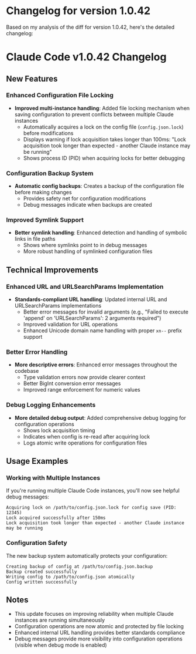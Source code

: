 # Changelog for version 1.0.42

Based on my analysis of the diff for version 1.0.42, here's the detailed changelog:

# Claude Code v1.0.42 Changelog

## New Features

### Enhanced Configuration File Locking
- **Improved multi-instance handling**: Added file locking mechanism when saving configuration to prevent conflicts between multiple Claude instances
  - Automatically acquires a lock on the config file (`config.json.lock`) before modifications
  - Displays warning if lock acquisition takes longer than 100ms: "Lock acquisition took longer than expected - another Claude instance may be running"
  - Shows process ID (PID) when acquiring locks for better debugging
  
### Configuration Backup System
- **Automatic config backups**: Creates a backup of the configuration file before making changes
  - Provides safety net for configuration modifications
  - Debug messages indicate when backups are created

### Improved Symlink Support
- **Better symlink handling**: Enhanced detection and handling of symbolic links in file paths
  - Shows where symlinks point to in debug messages
  - More robust handling of symlinked configuration files

## Technical Improvements

### Enhanced URL and URLSearchParams Implementation
- **Standards-compliant URL handling**: Updated internal URL and URLSearchParams implementations
  - Better error messages for invalid arguments (e.g., "Failed to execute 'append' on 'URLSearchParams': 2 arguments required")
  - Improved validation for URL operations
  - Enhanced Unicode domain name handling with proper `xn--` prefix support

### Better Error Handling
- **More descriptive errors**: Enhanced error messages throughout the codebase
  - Type validation errors now provide clearer context
  - Better BigInt conversion error messages
  - Improved range enforcement for numeric values

### Debug Logging Enhancements
- **More detailed debug output**: Added comprehensive debug logging for configuration operations
  - Shows lock acquisition timing
  - Indicates when config is re-read after acquiring lock
  - Logs atomic write operations for configuration files

## Usage Examples

### Working with Multiple Instances
If you're running multiple Claude Code instances, you'll now see helpful debug messages:
```
Acquiring lock on /path/to/config.json.lock for config save (PID: 12345)
Lock acquired successfully after 150ms
Lock acquisition took longer than expected - another Claude instance may be running
```

### Configuration Safety
The new backup system automatically protects your configuration:
```
Creating backup of config at /path/to/config.json.backup
Backup created successfully
Writing config to /path/to/config.json atomically
Config written successfully
```

## Notes
- This update focuses on improving reliability when multiple Claude instances are running simultaneously
- Configuration operations are now atomic and protected by file locking
- Enhanced internal URL handling provides better standards compliance
- Debug messages provide more visibility into configuration operations (visible when debug mode is enabled)
